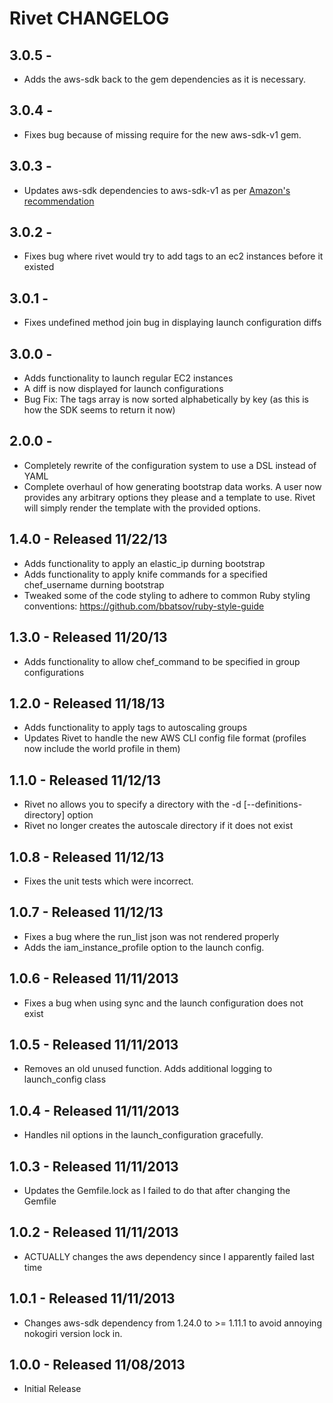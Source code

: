 Rivet CHANGELOG
===

3.0.5 -
---
  * Adds the aws-sdk back to the gem dependencies as it is necessary.

3.0.4 -
---
  * Fixes bug because of missing require for the new aws-sdk-v1 gem.

3.0.3 -
---
  * Updates aws-sdk dependencies to aws-sdk-v1 as per [Amazon's recommendation](http://ruby.awsblog.com/post/TxFKSK2QJE6RPZ/Upcoming-Stable-Release-of-AWS-SDK-for-Ruby-Version-2)

3.0.2 -
---
  * Fixes bug where rivet would try to add tags to an ec2 instances before it existed

3.0.1 -
---
  * Fixes undefined method join bug in displaying launch configuration diffs

3.0.0 -
---
  * Adds functionality to launch regular EC2 instances
  * A diff is now displayed for launch configurations
  * Bug Fix: The tags array is now sorted alphabetically by key (as this is how the SDK
    seems to return it now)

2.0.0 -
---
  * Completely rewrite of the configuration system to use a DSL instead of YAML
  * Complete overhaul of how generating bootstrap data works.  A user now provides
    any arbitrary options they please and a template to use.  Rivet will simply
    render the template with the provided options.

1.4.0 - Released 11/22/13
---
  * Adds functionality to apply an elastic_ip durning bootstrap
  * Adds functionality to apply knife commands for a specified chef_username durning bootstrap
  * Tweaked some of the code styling to adhere to common Ruby styling conventions:
    https://github.com/bbatsov/ruby-style-guide

1.3.0 - Released 11/20/13
---
  * Adds functionality to allow chef_command to be specified in group configurations

1.2.0 - Released 11/18/13
---
  * Adds functionality to apply tags to autoscaling groups
  * Updates Rivet to handle the new AWS CLI config file format (profiles now include the world profile in them)

1.1.0 - Released 11/12/13
---
  * Rivet no allows you to specify a directory with the -d [--definitions-directory] option
  * Rivet no longer creates the autoscale directory if it does not exist

1.0.8 - Released 11/12/13
---
  * Fixes the unit tests which were incorrect.

1.0.7 - Released 11/12/13
---
  * Fixes a bug where the run_list json was not rendered properly
  * Adds the iam_instance_profile option to the launch config.

1.0.6 - Released 11/11/2013
---
  * Fixes a bug when using sync and the launch configuration does not exist

1.0.5 - Released 11/11/2013
---
  * Removes an old unused function.  Adds additional logging to launch_config class

1.0.4 - Released 11/11/2013
---
  * Handles nil options in the launch_configuration gracefully.

1.0.3 - Released 11/11/2013
---
  * Updates the Gemfile.lock as I failed to do that after changing the Gemfile

1.0.2 - Released 11/11/2013
---
  * ACTUALLY changes the aws dependency since I apparently failed last time


1.0.1 - Released 11/11/2013
---
  * Changes aws-sdk dependency from 1.24.0 to >= 1.11.1 to avoid
    annoying nokogiri version lock in.

1.0.0 - Released 11/08/2013
---
  - Initial Release

